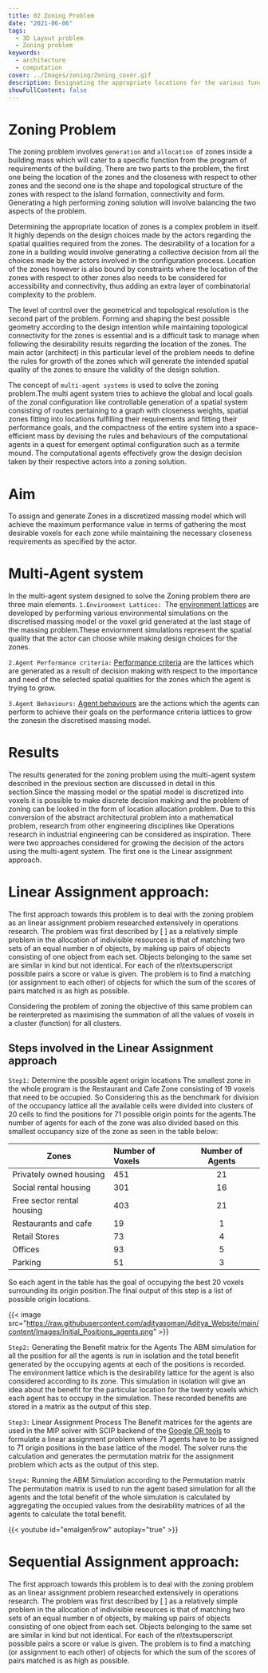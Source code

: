 ```yaml
---
title: 02 Zoning Problem
date: "2021-06-06"
tags:
  - 3D Layout problem
  - Zoning problem
keywords:
  - architecture
  - computation
cover: ../Images/zoning/Zoning_cover.gif
description: Designating the appropriate locations for the various functions in the space program clubbed under particular zones
showFullContent: false
---
```

# Zoning Problem

The zoning problem involves `generation` and `allocation `of zones inside a building mass which will cater to a specific function from the program of requirements of the building. There are two parts to the problem, the first one being the location of the zones and the closeness with respect to other zones and the second one is the shape and topological structure of the zones  with respect to the island formation, connectivity and form. Generating a high performing zoning solution will involve balancing the two aspects of the problem.

Determining the appropriate location of zones is a complex problem in itself. It highly depends on the design choices made by the actors regarding the spatial qualities required from the zones. The desirability of a location for a zone in a building would involve generating a collective decision from all the choices made by the actors involved in the configuration process. Location of the zones however is also bound by constraints where the location of the zones with respect to other zones also needs to be considered for accessibility and connectivity, thus adding an extra layer of combinatorial complexity to the problem. 

The level of control over the  geometrical and topological resolution is the second part of the problem. Forming and shaping the best possible geometry according to the design intention while maintaining topological connectivity for the zones is essential and is a difficult task to manage when following the desirability results regarding the location of the zones. The main actor (architect)  in this particular level of the problem needs to define the rules for growth of the zones which will generate the intended spatial quality of the zones to ensure the validity of the design solution.

The concept of `multi-agent systems` is used to solve the zoning problem.The multi agent system tries to achieve the global and local goals of the zonal configuration like controllable generation of a spatial system consisting of routes pertaining to a graph with closeness weights, spatial zones fitting into locations fulfilling their requirements and fitting their performance goals, and the compactness of the entire system into a space-efficient mass by devising the rules and behaviours of the computational agents in a quest for emergent optimal configuration such as a termite mound. The computational agents effectively grow the design decision taken by their respective actors into a zoning solution.

# Aim

To assign and generate  Zones in a discretized massing model which will achieve the maximum performance value in terms of gathering the most desirable voxels for each zone while maintaining the necessary closeness requirements as specified by the actor.

# Multi-Agent system

In the multi-agent system designed to solve the Zoning problem there are three main elements.
`1.Environment Lattices: `The [environment lattices](/posts/zoning-problem-enviornment) are developed by performing various environmental simulations on the discretised massing model or the voxel grid generated at the last stage of the massing problem.These enviornment simulations represent the spatial quality that the actor can choose while making design choices for the zones.

`2.Agent Performance criteria:` [Performance criteria](/posts/zoning-problem-MCDA) are the lattices which are generated as a result of decision making with respect to the importance and need of the selected spatial qualities for the zones which the agent is trying to grow.

`3.Agent Behaviours:` [Agent behaviours](/posts/zoning-problem-Agent-behaviours) are the actions which the agents can perform to achieve their goals on the performance criteria lattices to grow the zonesin the discretised massing model.


# Results
The results generated for the zoning problem using the multi-agent system described in the previous section are discussed in detail in this section.Since the massing model or the spatial model is discretized into voxels it is possible to make discrete decision making and the problem of zoning can be looked in the form of location allocation problem. Due to this conversion of the abstract architectural problem into a mathematical problem, research from other engineering disciplines like Operations research in industrial engineering can be considered as inspiration. 
There were two approaches considered for growing the decision of the actors using the multi-agent system. The first one is the Linear assignment approach. 

# Linear Assignment approach:
The first approach towards this problem is to deal with the zoning problem as an linear assignment problem researched extensively in operations research. The problem was first described by [ ] as a relatively simple problem in the allocation of indivisible resources is that of matching two sets of an equal number n of objects, by making up pairs of objects consisting of one object from each set. Objects belonging to the same set are similar in kind but not identical. For each of the n\textsuperscript possible pairs a score or value is given. The problem is to find a matching (or assignment to each other) of objects for which the sum of the scores of pairs matched is as high as possible.

Considering the problem of zoning the objective of this same problem can be reinterpreted as maximising the summation of all the values of voxels in a cluster (function) for all clusters.

## Steps involved in the Linear Assignment approach 
`Step1:` Determine the possible agent origin locations
The smallest zone in the whole program is the Restaurant and Cafe Zone consisting of 19 voxels that need to be occupied. So Considering this as the benchmark for division of the occupancy lattice all the available cells were divided into clusters of 20 cells to find the positions for 71 possible origin points for the agents.The number of agents for each of the zone was also divided based on this smallest occupancy size of the zone as seen in the table below:

| Zones | Number of Voxels | Number of Agents |
| - | :- | :-: |
| Privately owned housing | 451 | 21 |
| Social rental housing | 301 | 16 |
| Free sector rental housing | 403 | 21 |
| Restaurants and cafe | 19 | 1 |
| Retail Stores | 73 | 4 |
| Offices| 93 | 5 |
| Parking| 51 | 3 |

So each agent in the table has the goal of occupying the best 20 voxels surrounding its origin position.The final output of this step is a list of possible origin locations.

{{< image src="https://raw.githubusercontent.com/adityasoman/Aditya_Website/main/content/Images/Initial_Positions_agents.png" >}}

`Step2:` Generating the Benefit matrix for the Agents
The ABM simulation for all the position for all the agents is run in isolation and the total benefit generated by the occupying agents at each of the positions is recorded. The environment lattice which is the desirability lattice for the agent is also considered according to its zone. This simulation in isolation will give an idea about the benefit for the particular location for the twenty voxels which each agent has to occupy in the simulation. These recorded benefits are stored in a matrix as the output of this step. 

`Step3:` Linear Assignment Process
The Benefit matrices for the agents are used in the MIP solver with SCIP backend of the [Google OR tools](https://developers.google.com/optimization) to formulate a linear assignment problem where 71 agents have to be assigned to 71 origin positions in the base lattice of the model. The solver runs the calculation and generates the permutation matrix for the assignment problem which acts as the output of this step.

`Step4:` Running the ABM Simulation according to the Permutation matrix
The permutation matrix is used to run the agent based simulation for all the agents and the total benefit of the whole simulation is calculated by aggregating the occupied values from the desirability matrices of all the agents to calculate the total benefit.

{{< youtube id="emaIgen5row" autoplay="true" >}}

# Sequential Assignment approach:
The first approach towards this problem is to deal with the zoning problem as an linear assignment problem researched extensively in operations research. The problem was first described by [ ] as a relatively simple problem in the allocation of indivisible resources is that of matching two sets of an equal number n of objects, by making up pairs of objects consisting of one object from each set. Objects belonging to the same set are similar in kind but not identical. For each of the n\textsuperscript possible pairs a score or value is given. The problem is to find a matching (or assignment to each other) of objects for which the sum of the scores of pairs matched is as high as possible.